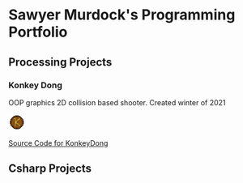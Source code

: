 # Sawyer Murdock's Programming Portfolio

## Processing Projects

### Konkey Dong
OOP graphics 2D collision based shooter. Created winter of 2021

![KonkeyDong](https://github.com/Zombyyyy/SMprogrammingportfolio/blob/gh-pages/Images/Barrel2.png)

[Source Code for KonkeyDong](https://github.com/Zombyyyy/SMprogrammingportfolio/blob/gh-pages/src/Konkey_Dong.zip)

## Csharp Projects

